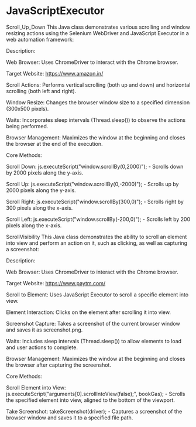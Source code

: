 # JavaScriptExecutor

Scroll_Up_Down
This Java class demonstrates various scrolling and window resizing actions using the Selenium WebDriver and JavaScript Executor in a web automation framework:

Description:

Web Browser: Uses ChromeDriver to interact with the Chrome browser.

Target Website: https://www.amazon.in/

Scroll Actions: Performs vertical scrolling (both up and down) and horizontal scrolling (both left and right).

Window Resize: Changes the browser window size to a specified dimension (300x500 pixels).

Waits: Incorporates sleep intervals (Thread.sleep()) to observe the actions being performed.

Browser Management: Maximizes the window at the beginning and closes the browser at the end of the execution.

Core Methods:

Scroll Down: js.executeScript("window.scrollBy(0,2000)"); - Scrolls down by 2000 pixels along the y-axis.

Scroll Up: js.executeScript("window.scrollBy(0,-2000)"); - Scrolls up by 2000 pixels along the y-axis.

Scroll Right: js.executeScript("window.scrollBy(300,0)"); - Scrolls right by 300 pixels along the x-axis.

Scroll Left: js.executeScript("window.scrollBy(-200,0)"); - Scrolls left by 200 pixels along the x-axis.

ScrollVisibility
This Java class demonstrates the ability to scroll an element into view and perform an action on it, such as clicking, as well as capturing a screenshot:

Description:

Web Browser: Uses ChromeDriver to interact with the Chrome browser.

Target Website: https://www.paytm.com/

Scroll to Element: Uses JavaScript Executor to scroll a specific element into view.

Element Interaction: Clicks on the element after scrolling it into view.

Screenshot Capture: Takes a screenshot of the current browser window and saves it as screenshot.png.

Waits: Includes sleep intervals (Thread.sleep()) to allow elements to load and user actions to complete.

Browser Management: Maximizes the window at the beginning and closes the browser after capturing the screenshot.

Core Methods:

Scroll Element into View: js.executeScript("arguments[0].scrollIntoView(false);", bookGas); - Scrolls the specified element into view, aligned to the bottom of the viewport.

Take Screenshot: takeScreenshot(driver); - Captures a screenshot of the browser window and saves it to a specified file path.
